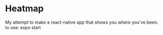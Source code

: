 # Heatmap

My attempt to make a react-native app that shows you where you've been.
to use:
expo start
